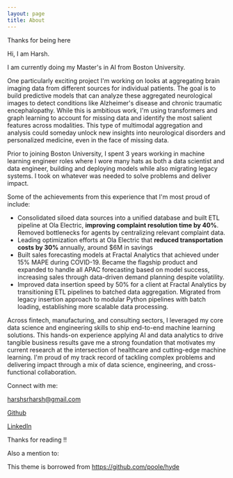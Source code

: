 ```yaml
---
layout: page
title: About
---
```



Thanks for being here


Hi, I am Harsh. 


I am currently doing my Master's in AI from Boston University. 


One particularly exciting project I'm working on looks at aggregating brain imaging data from different sources for individual patients. The goal is to build predictive models that can analyze these aggregated neurological images to detect conditions like Alzheimer's disease and chronic traumatic encephalopathy. While this is ambitious work, I'm using transformers and graph learning to account for missing data and identify the most salient features across modalities. This type of multimodal aggregation and analysis could someday unlock new insights into neurological disorders and personalized medicine, even in the face of missing data.


Prior to joining Boston University, I spent 3 years working in machine learning engineer roles where I wore many hats as both a data scientist and data engineer, building and deploying models while also migrating legacy systems. I took on whatever was needed to solve problems and deliver impact.


Some of the achievements from this experience that I'm most proud of include:

 * Consolidated siloed data sources into a unified database and built ETL pipeline at Ola Electric, <b>improving complaint resolution time by 40%</b>. Removed bottlenecks for agents by centralizing relevant complaint data.
 * Leading optimization efforts at Ola Electric that <b>reduced transportation costs by 30%</b> annually, around $6M in savings 
 * Built sales forecasting models at Fractal Analytics that achieved under 15% MAPE during COVID-19. Became the flagship product and expanded to handle all APAC forecasting based on model success, increasing sales through data-driven demand planning despite volatility. 
 * Improved data insertion speed by 50% for a client at Fractal Analytics by transitioning ETL pipelines to batched data aggregation. Migrated from legacy insertion approach to modular Python pipelines with batch loading, establishing more scalable data processing.


Across fintech, manufacturing, and consulting sectors, I leveraged my core data science and engineering skills to ship end-to-end machine learning solutions. This hands-on experience applying AI and data analytics to drive tangible business results gave me a strong foundation that motivates my current research at the intersection of healthcare and cutting-edge machine learning. I'm proud of my track record of tackling complex problems and delivering impact through a mix of data science, engineering, and cross-functional collaboration.


Connect with me:


[harshsrharsh@gmail.com](mailto://harshsrharsh@gmail.com)

<a href="https://github.com/97harsh" target="_blank">Github</a>
<!-- [Github](https://github.com/97harsh) -->

<a href="https://www.linkedin.com/in/sharma-ai/" target="_blank">LinkedIn</a>


Thanks for reading !!

Also a mention to:

This theme is borrowed from https://github.com/poole/hyde 